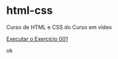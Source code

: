 # html-css
 Curso de HTML e CSS do Curso em vídeo

<a href="https://leonsouzaoficial.github.io/html-css/exercicios/ex001/index.html">Executar o Exercício 001</a>

ok
